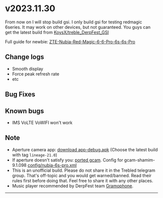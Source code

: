 # v2023.11.30

From now on I will stop build gsi. I only build gsi for testing redmagic 6series.
It may work on other devices, but not guaranteed.
You guys can get the latest build from [KoysX/treble_DerpFest_GSI](https://github.com/KoysX/treble_DerpFest_GSI/)

Full guide for newbie: [ZTE-Nubia-Red-Magic-6-6-Pro-6s-6s-Pro](https://github.com/phhusson/treble_experimentations/wiki/ZTE-Nubia-Red-Magic-6---6-Pro-6s-6s-Pro)

## Change logs

- Smooth display
- Force peak refresh rate
- etc

## Bug Fixes

## Known bugs

- IMS VoLTE VoWIFI won't work

## Note

- Aperture camera app: [download app-debug.apk](https://github.com/LineageOS/android_packages_apps_Aperture/actions/workflows/build.yml)
(Choose the latest build with tag `lineage-21.0`)
- If aperture doesn't satisfy you: [ported gcam](https://www.celsoazevedo.com/files/android/google-camera/dev-shamim/).
Config for gcam-shamim-9.1.098 [config/nubia-6s-pro.xml](config/nubia-6s-pro.xml)
- This is an unofficial build. Please do not share it in the Trebled telegram group.
That's off-topic and you would get warned/banned.
Read their rules first before doing that. Feel free to share it with any other places.
- Music player recommended by DerpFest team [Gramophone](https://github.com/AkaneTan/Gramophone).

---
